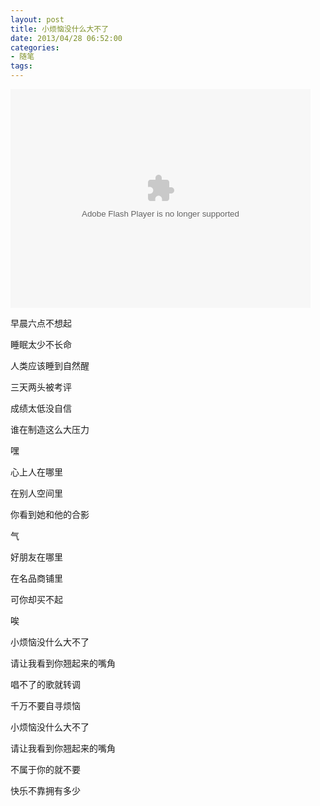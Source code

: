 ```yaml
---
layout: post
title: 小烦恼没什么大不了
date: 2013/04/28 06:52:00
categories: 
- 随笔
tags: 
---
```


<embed src="http://player.video.qiyi.com/0fd64af8cfd99ee64df4ebdd970e7194/0/0/w_19rscsj7l1.swf-albumId=3215924809-tvId=3215924809-isPurchase=0-cnId=5" allowFullScreen="true" quality="high" width="480" height="350" align="middle" allowScriptAccess="always" type="application/x-shockwave-flash"></embed>

早晨六点不想起

睡眠太少不长命

人类应该睡到自然醒

三天两头被考评

成绩太低没自信

谁在制造这么大压力

嘿

心上人在哪里

在别人空间里

你看到她和他的合影

气

好朋友在哪里

在名品商铺里

可你却买不起

唉

小烦恼没什么大不了

请让我看到你翘起来的嘴角

唱不了的歌就转调

千万不要自寻烦恼

小烦恼没什么大不了

请让我看到你翘起来的嘴角

不属于你的就不要

快乐不靠拥有多少
